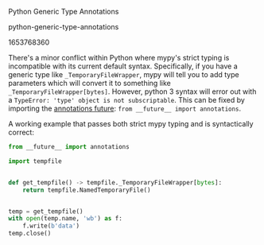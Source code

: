 Python Generic Type Annotations

python-generic-type-annotations

1653768360

There's a minor conflict within Python where mypy's strict typing is
incompatible with its current default syntax.  Specifically, if you have a
generic type like `_TemporaryFileWrapper`, mypy will tell you to add type
parameters which will convert it to something like
`_TemporaryFileWrapper[bytes]`.  However, python 3 syntax will error out
with a `TypeError: 'type' object is not subscriptable`.  This can be fixed
by importing the [annotations future](https://peps.python.org/pep-0563/):
`from __future__ import annotations`.

A working example that passes both strict mypy typing and is syntactically
correct:

```python
from __future__ import annotations

import tempfile


def get_tempfile() -> tempfile._TemporaryFileWrapper[bytes]:
    return tempfile.NamedTemporaryFile()


temp = get_tempfile()
with open(temp.name, 'wb') as f:
    f.write(b'data')
temp.close()
```
